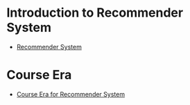 # Introduction to Recommender System
- [Recommender System](https://towardsdatascience.com/an-easy-introduction-to-machine-learning-recommender-systems-efc8f7ece829)

# Course Era 
- [Course Era for Recommender System](https://www.coursera.org/specializations/recommender-systems)
